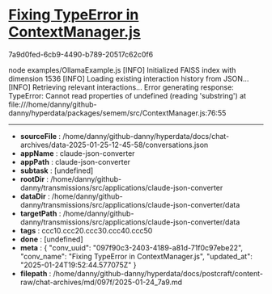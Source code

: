 # [Fixing TypeError in ContextManager.js](https://claude.ai/chat/097f90c3-2403-4189-a81d-71f0c97ebe22)

7a9d0fed-6cb9-4490-b789-20517c62c0f6

node examples/OllamaExample.js
[INFO] Initialized FAISS index with dimension 1536
[INFO] Loading existing interaction history from JSON...
[INFO] Retrieving relevant interactions...
Error generating response: TypeError: Cannot read properties of undefined (reading 'substring')
    at file:///home/danny/github-danny/hyperdata/packages/semem/src/ContextManager.js:76:55

---

* **sourceFile** : /home/danny/github-danny/hyperdata/docs/chat-archives/data-2025-01-25-12-45-58/conversations.json
* **appName** : claude-json-converter
* **appPath** : claude-json-converter
* **subtask** : [undefined]
* **rootDir** : /home/danny/github-danny/transmissions/src/applications/claude-json-converter
* **dataDir** : /home/danny/github-danny/transmissions/src/applications/claude-json-converter/data
* **targetPath** : /home/danny/github-danny/transmissions/src/applications/claude-json-converter/data
* **tags** : ccc10.ccc20.ccc30.ccc40.ccc50
* **done** : [undefined]
* **meta** : {
  "conv_uuid": "097f90c3-2403-4189-a81d-71f0c97ebe22",
  "conv_name": "Fixing TypeError in ContextManager.js",
  "updated_at": "2025-01-24T19:52:44.577075Z"
}
* **filepath** : /home/danny/github-danny/hyperdata/docs/postcraft/content-raw/chat-archives/md/097f/2025-01-24_7a9.md